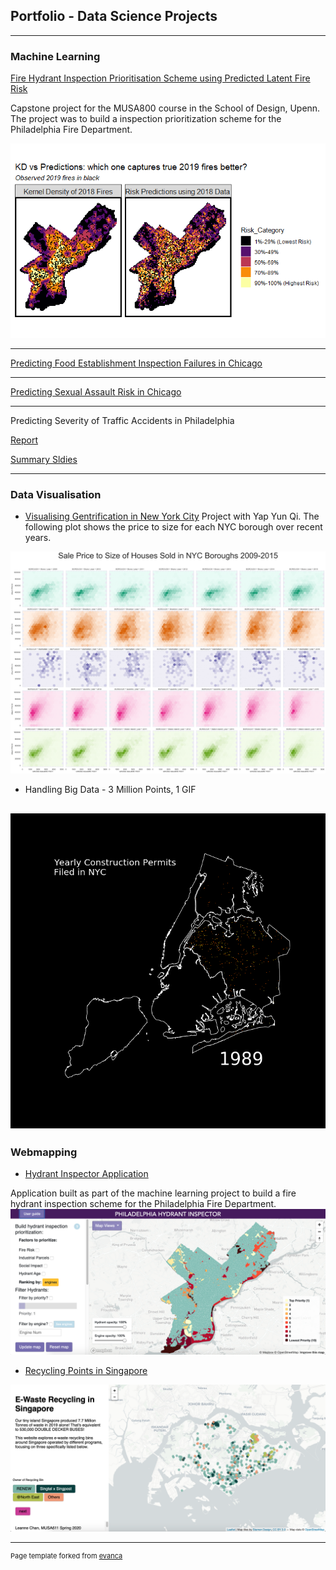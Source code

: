 ## Portfolio - Data Science Projects

---

### Machine Learning

[Fire Hydrant Inspection Prioritisation Scheme using Predicted Latent Fire Risk](https://pennmusa.github.io/MUSA_801.io/project_12/index.html) 

Capstone project for the MUSA800 course in the School of Design, Upenn. The project was to build a inspection prioritization scheme for the Philadelphia Fire Department. 

<img src="images/latentFire.png?raw=true"/> 

---
[Predicting Food Establishment Inspection Failures in Chicago](/pdf/sample_presentation.pdf)

---
[Predicting Sexual Assault Risk in Chicago](http://example.com/)

---
Predicting Severity of Traffic Accidents in Philadelphia 

[Report](/pdf/CIS_519_Project_Report.pdf) 

[Summary Sldies](/pdf/cis519_summary_slides.pdf)

---

### Data Visualisation 

- [Visualising Gentrification in New York City](https://leannechan.github.io/Gentrification-Trends-In-NYC/.) 
Project with Yap Yun Qi. 
The following plot shows the price to size for each NYC borough over recent years. 
<img src="images/plot4_Size_to_price_ByBoroughYear.png?raw=true"/> 


- Handling Big Data - 3 Million Points, 1 GIF

![GIF](https://github.com/LeanneChan/LeanneChan.github.io/blob/master/images/permits_89_19.gif)
---

### Webmapping

- [Hydrant Inspector Application](https://njxinran95.github.io/PhillyFire_App/) 

Application built as part of the machine learning project to build a fire hydrant inspection scheme for the Philadelphia Fire Department. 
<img src="images/hydrantInspector.png?raw=true"/> 
- [Recycling Points in Singapore](https://leannechan.github.io/MUSA611_Midterm/)
<img src="images/recycling.png?raw=true"/> 





---
<p style="font-size:11px">Page template forked from <a href="https://github.com/evanca/quick-portfolio">evanca</a></p>
<!-- Remove above link if you don't want to attibute -->
